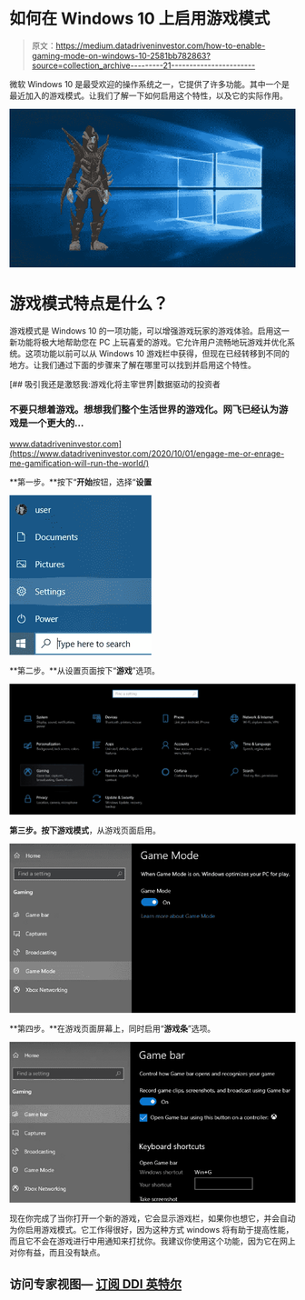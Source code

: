 # 如何在 Windows 10 上启用游戏模式

> 原文：<https://medium.datadriveninvestor.com/how-to-enable-gaming-mode-on-windows-10-2581bb782863?source=collection_archive---------21----------------------->

微软 Windows 10 是最受欢迎的操作系统之一，它提供了许多功能。其中一个是最近加入的游戏模式。让我们了解一下如何启用这个特性，以及它的实际作用。

![](img/99a9343c918244609b5af65374306e03.png)

# 游戏模式特点是什么？

游戏模式是 Windows 10 的一项功能，可以增强游戏玩家的游戏体验。启用这一新功能将极大地帮助您在 PC 上玩喜爱的游戏。它允许用户流畅地玩游戏并优化系统。这项功能以前可以从 Windows 10 游戏栏中获得，但现在已经转移到不同的地方。让我们通过下面的步骤来了解在哪里可以找到并启用这个特性。

[](https://www.datadriveninvestor.com/2020/10/01/engage-me-or-enrage-me-gamification-will-run-the-world/) [## 吸引我还是激怒我:游戏化将主宰世界|数据驱动的投资者

### 不要只想着游戏。想想我们整个生活世界的游戏化。网飞已经认为游戏是一个更大的…

www.datadriveninvestor.com](https://www.datadriveninvestor.com/2020/10/01/engage-me-or-enrage-me-gamification-will-run-the-world/) 

**第一步。**按下“**开始**按钮，选择“**设置**

![](img/401ef6c6118de2073e6b0e14ce876ecd.png)

**第二步。**从设置页面按下“**游戏**”选项。

![](img/ee9bf2a0e95f91b19a07e6dbec930744.png)

**第三步。**按下**游戏模式**，从游戏页面启用。

![](img/461eb0531d58b041ae03b80874c45627.png)

**第四步。**在游戏页面屏幕上，同时启用“**游戏条**”选项。

![](img/20694837918c2d5f6ba1b09e9e1a5099.png)

现在你完成了当你打开一个新的游戏，它会显示游戏栏，如果你也想它，并会自动为你启用游戏模式。它工作得很好，因为这种方式 windows 将有助于提高性能，而且它不会在游戏进行中用通知来打扰你。我建议你使用这个功能，因为它在网上对你有益，而且没有缺点。

## 访问专家视图— [订阅 DDI 英特尔](https://datadriveninvestor.com/ddi-intel)